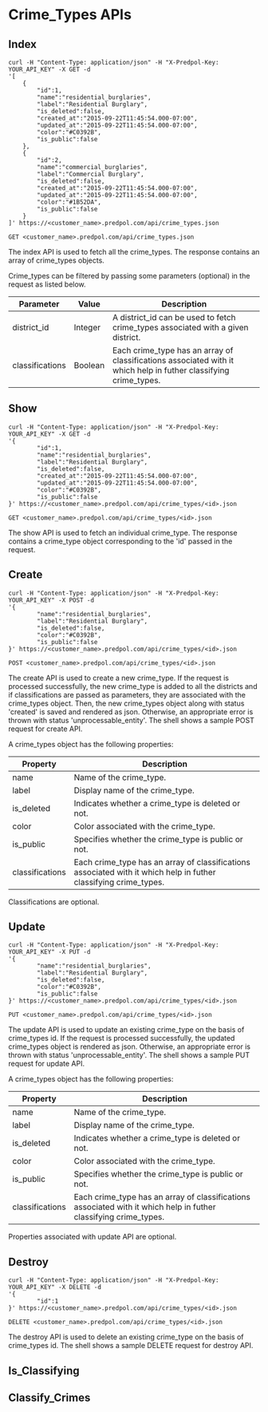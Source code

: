 # Crime_Types APIs

## Index

```shell
curl -H "Content-Type: application/json" -H "X-Predpol-Key: YOUR_API_KEY" -X GET -d 
'[
    {
        "id":1,
        "name":"residential_burglaries",
        "label":"Residential Burglary",
        "is_deleted":false,
        "created_at":"2015-09-22T11:45:54.000-07:00",
        "updated_at":"2015-09-22T11:45:54.000-07:00",
        "color":"#C0392B",
        "is_public":false
    },
    {
        "id":2,
        "name":"commercial_burglaries",
        "label":"Commercial Burglary",
        "is_deleted":false,
        "created_at":"2015-09-22T11:45:54.000-07:00",
        "updated_at":"2015-09-22T11:45:54.000-07:00",
        "color":"#1B52DA",
        "is_public":false
    }
]' https://<customer_name>.predpol.com/api/crime_types.json
```

`GET <customer_name>.predpol.com/api/crime_types.json`

The index API is used to fetch all the crime_types. The response contains an array of crime_types objects.

Crime_types can be filtered by passing some parameters (optional) in the request as listed below.

Parameter | Value | Description
--------- | ----- | -----------
district_id | Integer | A district_id can be used to fetch crime_types associated with a given district.
classifications | Boolean | Each crime_type has an array of classifications associated with it which help in futher classifying crime_types.

## Show

```shell
curl -H "Content-Type: application/json" -H "X-Predpol-Key: YOUR_API_KEY" -X GET -d 
'{
        "id":1,
        "name":"residential_burglaries",
        "label":"Residential Burglary",
        "is_deleted":false,
        "created_at":"2015-09-22T11:45:54.000-07:00",
        "updated_at":"2015-09-22T11:45:54.000-07:00",
        "color":"#C0392B",
        "is_public":false
}' https://<customer_name>.predpol.com/api/crime_types/<id>.json
```

`GET <customer_name>.predpol.com/api/crime_types/<id>.json`

The show API is used to fetch an individual crime_type. The response contains a crime_type object corresponding to the 'id' passed in the request.

## Create

```shell
curl -H "Content-Type: application/json" -H "X-Predpol-Key: YOUR_API_KEY" -X POST -d 
'{
        "name":"residential_burglaries",
        "label":"Residential Burglary",
        "is_deleted":false,
        "color":"#C0392B",
        "is_public":false
}' https://<customer_name>.predpol.com/api/crime_types/<id>.json
```

`POST <customer_name>.predpol.com/api/crime_types/<id>.json`

The create API is used to create a new crime_type. If the request is processed successfully, the new crime_type is added to all the districts and if classifications are passed as parameters, they are associated with the crime_types object. Then, the new crime_types object along with status 'created' is saved and rendered as json. Otherwise, an appropriate error is thrown with status 'unprocessable_entity'. The shell shows a sample POST request for create API.

A crime_types object has the following properties:

Property | Description
--------- | -----------
name | Name of the crime_type.
label | Display name of the crime_type.
is_deleted | Indicates whether a crime_type is deleted or not.
color | Color associated with the crime_type.
is_public | Specifies whether the crime_type is public or not.
classifications | Each crime_type has an array of classifications associated with it which help in futher classifying crime_types.

<aside class="notice">
Classifications are optional.
</aside>

## Update

```shell
curl -H "Content-Type: application/json" -H "X-Predpol-Key: YOUR_API_KEY" -X PUT -d 
'{
        "name":"residential_burglaries",
        "label":"Residential Burglary",
        "is_deleted":false,
        "color":"#C0392B",
        "is_public":false
}' https://<customer_name>.predpol.com/api/crime_types/<id>.json
```

`PUT <customer_name>.predpol.com/api/crime_types/<id>.json`

The update API is used to update an existing crime_type on the basis of crime_types id. If the request is processed successfully, the updated crime_types object is rendered as json. Otherwise, an appropriate error is thrown with status 'unprocessable_entity'. The shell shows a sample PUT request for update API.

A crime_types object has the following properties:

Property | Description
--------- | -----------
name | Name of the crime_type.
label | Display name of the crime_type.
is_deleted | Indicates whether a crime_type is deleted or not.
color | Color associated with the crime_type.
is_public | Specifies whether the crime_type is public or not.
classifications | Each crime_type has an array of classifications associated with it which help in futher classifying crime_types.

<aside class="notice">
Properties associated with update API are optional.
</aside>

## Destroy

```shell
curl -H "Content-Type: application/json" -H "X-Predpol-Key: YOUR_API_KEY" -X DELETE -d 
'{
        "id":1
}' https://<customer_name>.predpol.com/api/crime_types/<id>.json
```

`DELETE <customer_name>.predpol.com/api/crime_types/<id>.json`

The destroy API is used to delete an existing crime_type on the basis of crime_types id. The shell shows a sample DELETE request for destroy API.

## Is_Classifying

## Classify_Crimes
